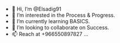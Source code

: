 - 👋 Hi, I’m @Elsadig91
- 👀 I’m interested in the Process & Progress.
- 🌱 I’m currently learning BASICS.
- 💞️ I’m looking to collaborate on Success.
- 📫 Reach at +966550897827 ...

<!---
Elsadig91/Elsadig91 is a ✨ special ✨ repository because its `README.md` (this file) appears on your GitHub profile.
You can click the Preview link to take a look at your changes.
--->
